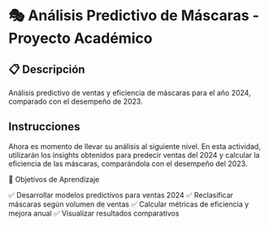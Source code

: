 # 🎭 Análisis Predictivo de Máscaras - Proyecto Académico

## 📋 Descripción
Análisis predictivo de ventas y eficiencia de máscaras para el año 2024, comparado con el desempeño de 2023.

## Instrucciones
Ahora es momento de llevar su análisis al siguiente nivel. En esta actividad, utilizarán los insights obtenidos para predecir ventas del 2024 y calcular la eficiencia de las máscaras, comparándola con el desempeño del 2023.

🎯 Objetivos de Aprendizaje

✅ Desarrollar modelos predictivos para ventas 2024
✅ Reclasificar máscaras según volumen de ventas
✅ Calcular métricas de eficiencia y mejora anual
✅ Visualizar resultados comparativos
